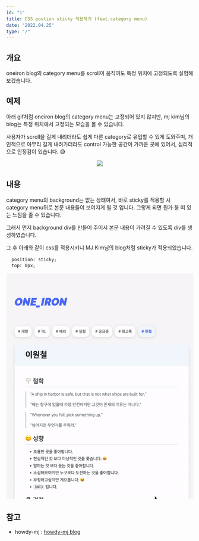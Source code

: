 ```yaml
---
id: "1"
title: CSS postion sticky 적용하기 (feat.category menu)
date: "2022.04.25"
type: "/"
---
```


## 개요
oneiron blog의 category menu를 scroll이 움직여도 특정 위치에 고정되도록 실험해 보겠습니다.

## 예제
아래 gif처럼 oneiron blog의 category menu는 고정되어 있지 않지만, mj kim님의 blog는 특정 위치에서 고정되는 모습을 볼 수 있습니다. 

사용자가 scroll을 길게 내리더라도 쉽게 다른 category로 유입할 수 있게 도와주며, 개인적으로 아무리 길게 내려가더라도 control 가능한 공간이 가까운 곳에 있어서, 심리적으로 안정감이 있습니다. 😅

<p align="center"><img src='https://github.com/one-iron/oneiron_blog_v2/blob/main/assets/experiment/experiment_1_01.gif?raw=true'></p>


## 내용

category menu의 background는 없는 상태여서, 바로 sticky를 적용할 시 category menu뒤로 본문 내용들이 보여지게 될 것 입니다. 그렇게 되면 뭔가 붕 떠 있는 느낌을 줄 수 있습니다.

그래서 먼저 background div를 만들어 주어서 본문 내용이 가려질 수 있도록 div를 생성하였습니다.

그 후 아래와 같이 css를 적용시키니 MJ Kim님의 blog처럼 sticky가 적용되었습니다.

```
  position: sticky;
  top: 0px;
```

<p align="center"><img src='https://github.com/one-iron/oneiron_blog_v2/blob/main/assets/experiment/experiment_1_02.gif?raw=true'></p>


## 참고

- howdy-mj : [howdy-mj blog](https://howdy-mj.netlify.app/)